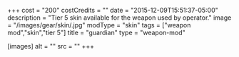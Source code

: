 +++
cost = "200"
costCredits = ""
date = "2015-12-09T15:51:37-05:00"
description = "Tier 5 skin available for the weapon used by operator."
image = "/images/gear/skin/.jpg"
modType = "skin"
tags = ["weapon mod","skin","tier 5"]
title = "guardian"
type = "weapon-mod"

[images]
  alt = ""
  src = ""
+++
